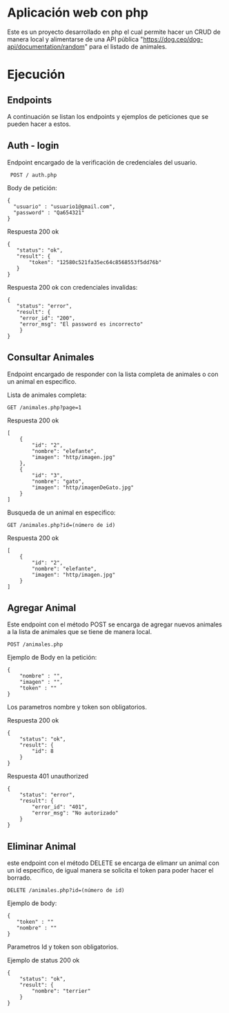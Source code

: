 # Aplicación web con php

Este es un proyecto desarrollado en php el cual permite hacer un CRUD de manera local y alimentarse de una API pública "https://dog.ceo/dog-api/documentation/random" para el listado de animales.


# Ejecución


## Endpoints

A continuación se listan los endpoints y ejemplos de peticiones que se pueden hacer a estos.

## Auth - login
Endpoint encargado de la verificación de credenciales del usuario.

``` POST / auth.php```

Body de petición: 

  ```
  {
	"usuario" : "usuario1@gmail.com",
	"password" : "Qa654321"
  }
  ```
 
 Respuesta 200 ok
 
 ```
 {
    "status": "ok",
    "result": {
        "token": "12580c521fa35ec64c8568553f5dd76b"
    }
 }
```

Respuesta 200 ok con credenciales invalidas: 

```
{
   "status": "error",
   "result": {
	"error_id": "200",
	"error_msg": "El password es incorrecto"
    }
}
```

## Consultar Animales

Endpoint encargado de responder con la lista completa de animales o con un animal en especifico.

Lista de animales completa:

`GET /animales.php?page=1`

Respuesta 200 ok

```
[
    {
        "id": "2",
        "nombre": "elefante",
        "imagen": "http/imagen.jpg"
    },
    {
        "id": "3",
        "nombre": "gato",
        "imagen": "http/imagenDeGato.jpg"
    }
]
```

Busqueda de un animal en especifico:

`GET /animales.php?id=(número de id)`

Respuesta 200 ok

```
[
    {
        "id": "2",
        "nombre": "elefante",
        "imagen": "http/imagen.jpg"
    }
]
```


## Agregar Animal

Este endpoint con el método POST se encarga de agregar nuevos animales a la lista de animales que se tiene de manera local.

`POST /animales.php`

Ejemplo de Body en la petición:

```
{  
    "nombre" : "",
    "imagen" : "",
    "token" : "" 
}
```

Los parametros nombre y token son obligatorios.

Respuesta 200 ok

```
{
    "status": "ok",
    "result": {
        "id": 8
    }
}
```

Respuesta 401 unauthorized

```
{
    "status": "error",
    "result": {
        "error_id": "401",
        "error_msg": "No autorizado"
    }
}
```

## Eliminar Animal

este endpoint con el método DELETE se encarga de elimanr un animal con un id especifico, de igual manera se solicita el token para poder hacer el borrado.

`DELETE /animales.php?id=(número de id)`

Ejemplo de body:

```
{
   "token" : ""
   "nombre" : ""
}
```
Parametros Id y token son obligatorios.

Ejemplo de status 200 ok

```
{
    "status": "ok",
    "result": {
        "nombre": "terrier"
    }
}
```








